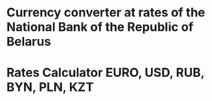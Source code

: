 # Currency converter at rates of the National Bank of the Republic of Belarus
# Rates Calculator EURO, USD, RUB, BYN, PLN, KZT

